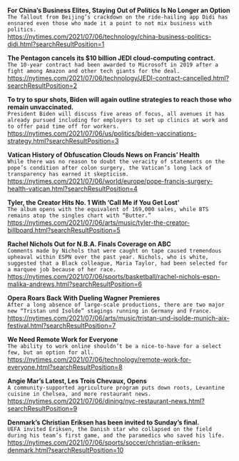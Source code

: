 **For China’s Business Elites, Staying Out of Politics Is No Longer an Option**\
`The fallout from Beijing’s crackdown on the ride-hailing app Didi has ensnared even those who made it a point to not mix business with politics.`\
https://nytimes.com/2021/07/06/technology/china-business-politics-didi.html?searchResultPosition=1

**The Pentagon cancels its $10 billion JEDI cloud-computing contract.**\
`The 10-year contract had been awarded to Microsoft in 2019 after a fight among Amazon and other tech giants for the deal.`\
https://nytimes.com/2021/07/06/technology/JEDI-contract-cancelled.html?searchResultPosition=2

**To try to spur shots, Biden will again outline strategies to reach those who remain unvaccinated.**\
`President Biden will discuss five areas of focus, all avenues it has already pursued including for employers to set up clinics at work and to offer paid time off for workers.`\
https://nytimes.com/2021/07/06/us/politics/biden-vaccinations-strategy.html?searchResultPosition=3

**Vatican History of Obfuscation Clouds News on Francis’ Health**\
`While there was no reason to doubt the veracity of statements on the pope’s condition after colon surgery, the Vatican’s long lack of transparency has earned it skepticism.`\
https://nytimes.com/2021/07/06/world/europe/pope-francis-surgery-health-vatican.html?searchResultPosition=4

**Tyler, the Creator Hits No. 1 With ‘Call Me if You Get Lost’**\
`The album opens with the equivalent of 169,000 sales, while BTS remains atop the singles chart with “Butter.”`\
https://nytimes.com/2021/07/06/arts/music/tyler-the-creator-billboard.html?searchResultPosition=5

**Rachel Nichols Out for N.B.A. Finals Coverage on ABC**\
`Comments made by Nichols that were caught on tape caused tremendous upheaval within ESPN over the past year. Nichols, who is white, suggested that a Black colleague, Maria Taylor, had been selected for a marquee job because of her race.`\
https://nytimes.com/2021/07/06/sports/basketball/rachel-nichols-espn-malika-andrews.html?searchResultPosition=6

**Opera Roars Back With Dueling Wagner Premieres**\
`After a long absence of large-scale productions, there are two major new “Tristan und Isolde” stagings running in Germany and France.`\
https://nytimes.com/2021/07/06/arts/music/tristan-und-isolde-munich-aix-festival.html?searchResultPosition=7

**We Need Remote Work for Everyone**\
`The ability to work online shouldn’t be a nice-to-have for a select few, but an option for all.`\
https://nytimes.com/2021/07/06/technology/remote-work-for-everyone.html?searchResultPosition=8

**Angie Mar’s Latest, Les Trois Chevaux, Opens**\
`A community-supported agriculture program puts down roots, Levantine cuisine in Chelsea, and more restaurant news.`\
https://nytimes.com/2021/07/06/dining/nyc-restaurant-news.html?searchResultPosition=9

**Denmark’s Christian Eriksen has been invited to Sunday’s final.**\
`UEFA invited Eriksen, the Danish star who collapsed on the field during his team’s first game, and the paramedics who saved his life.`\
https://nytimes.com/2021/07/06/sports/soccer/christian-eriksen-denmark.html?searchResultPosition=10

